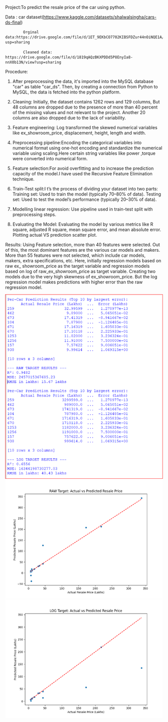 Project:To predict the resale price of the car  using python.
         
 Data :     car dataset(https://www.kaggle.com/datasets/shalwalsingha/cars-ds-final)
 
            Orginal data:https://drive.google.com/file/d/1ET_9EKbCO7702KIBSFDZur44nOiNQE1A/view?usp=sharing
         
            Cleaned data: https://drive.google.com/file/d/1819qAQzBKXPDDd5P8EnyIa8-nnX0b13N/view?usp=sharing
  Procedure: 

1)   After  preprocessing  the data, it's    imported into the MySQL database "car" as table   "car_ds". Then, by creating a connection from                               Python to  MySQL, the data is fetched into the python platform.

 2)   Cleaning: Initially, the dataset contains 1262 rows and 129 columns, But 48 columns are  dropped  due to the presence of  more than 40 percent of the                 missing values and not relevant to the project. Another 20 columns are also dropped due to the lack of variability.

  3)   Feature engineering: Log transformed the skewed numerical variables like  ex_showroom_price, displacement, height, length and width.

  4)   Preprocessing pipeline:Encoding the categorical variables into numerical format using one-hot encoding and standardize the numerical variable using                    scaling.Here certain string variables like power ,torque  were converted into numerical form.

  5)   Feature selection:For avoid overfitting and to increase the prediction capacity of the model.I have used the Recursive Feature Elimination technique.
     
  6)   Train-Test split:I t’s the process of dividing your dataset into two parts:
       Training set: Used to train the model (typically 70–80% of data).
       Testing set: Used to test the model’s performance (typically 20–30% of data).
  7)    Modelling linear regression: Use pipeline used in   train-test split  with preprocessing steps.
    
  8)    Evaluating the Model: Evaluating the model by various metrics like R square, adjusted R square, mean square error, and mean absolute  error.                           Plotting actual VS prediction scatter plot.

             
 Results: 
 Using Feature selection, more than 40 features were selected. Out of this, the most  dominant features are the  various car models and makers. More  than 55 features  were not selected, which include car models, makers, extra specifications, etc. Here, initially regression models based on raw ex_ showroom_price as the target  variable and regression models  based on log of raw_ex_showroom_price as target variable. Creating two models due to    the very high skewness of ex_showroom_price.   But the log regression model makes predictions with higher error than the raw regression model. 

          

 
 ![](https://github.com/Jobinb7/Car_resale_price_prediction/blob/ddebb743035ae3b598711c1b2265dbfe7a43ef0b/log_raw_regression.PNG?raw=true)        
 ![](https://github.com/Jobinb7/Car_resale_price_prediction/blob/91544c03de0075c460e3de9111ae0644b2212b80/linearRegression_raw1.png)       
 ![](https://github.com/Jobinb7/Car_resale_price_prediction/blob/9f73c0fa99b6ebbc48c6049d5fb5a60771bf9372/Linear_regression_log_2.png)       
         
